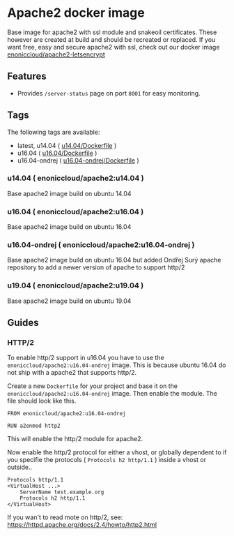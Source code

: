 # Apache2 docker image
Base image for apache2 with ssl module and snakeoil certificates. These however are created at build and should be recreated or replaced. If you want free, easy and secure apache2 with ssl, check out our docker image [enoniccloud/apache2-letsencrypt](https://hub.docker.com/r/enoniccloud/apache2-letsencrypt/)

## Features
- Provides `/server-status` page on port `8001` for easy monitoring.

## Tags
The following tags are available:
- latest, u14.04 ( [u14.04/Dockerfile](https://github.com/enonic-cloud/docker-apache2/blob/master/u14.04/Dockerfile) )
- u16.04 ( [u16.04/Dockerfile](https://github.com/enonic-cloud/docker-apache2/blob/master/u16.04/Dockerfile) )
- u16.04-ondrej ( [u16.04-ondrej/Dockerfile](https://github.com/enonic-cloud/docker-apache2/blob/master/u16.04-ondrej/Dockerfile) )

### u14.04 ( enoniccloud/apache2:u14.04 )
Base apache2 image build on ubuntu 14.04

### u16.04 ( enoniccloud/apache2:u16.04 )
Base apache2 image build on ubuntu 16.04

### u16.04-ondrej ( enoniccloud/apache2:u16.04-ondrej )
Base apache2 image build on ubuntu 16.04 but added Ondřej Surý apache repository to add a newer version of apache to support http/2

### u19.04 ( enoniccloud/apache2:u19.04 )
Base apache2 image build on ubuntu 19.04

## Guides

### HTTP/2
To enable http/2 support in u16.04 you have to use the `enoniccloud/apache2:u16.04-ondrej` image. This is because ubuntu 16.04 do not ship with a apache2 that supports http/2.

Create a new `Dockerfile` for your project and base it on the `enoniccloud/apache2:u16.04-ondrej` image. Then enable the module. The file should look like this.
```
FROM enoniccloud/apache2:u16.04-ondrej

RUN a2enmod http2
```
This will enable the http/2 module for apache2.

Now enable the http/2 protocol for either a vhost, or globally dependent to if you specifie the protocols ( `Protocols h2 http/1.1` ) inside a vhost or outside..
```
Protocols http/1.1
<VirtualHost ...>
    ServerName test.example.org
    Protocols h2 http/1.1
</VirtualHost>
```

If you wan't to read mote on http/2, see: https://httpd.apache.org/docs/2.4/howto/http2.html
